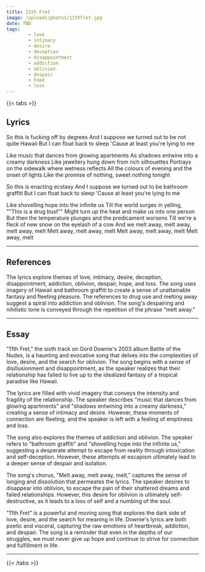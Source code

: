 ```yaml
---
title: 11th Fret
image: /uploads/photos/11thfret.jpg
date: TBD
tags: 
        - love
        - intimacy
        - desire
        - deception
        - disappointment
        - addiction
        - oblivion
        - despair
        - hope
        - loss
---
```


{{< tabs >}}

## Lyrics

So this is fucking off by degrees
And I suppose we turned out to be not quite Hawaii
But I can float back to sleep
'Cause at least you're lying to me

Like music that dances from glowing apartments
As shadows entwine into a creamy darkness
Like jewellery hung down from rich silhouettes
Portrays on the sidewalk where wetness reflects
All the colours of evening and the onset of lights
Like the promise of nothing, sweet nothing tonight

So this is enacting ecstasy
And I suppose we turned out to be bathroom graffiti
But I can float back to sleep
'Cause at least you're lying to me

Like shovelling hope into the infinite us
Till the world surges in yelling, ""This is a drug bust""
Might turn up the heat and make us into one person
But then the temperature plunges and the predicament worsens
Till we're a fleck of new snow on the eyelash of a cow
And we melt away, melt away, melt away, melt
Melt away, melt away, melt
Melt away, melt away, melt
Melt away, melt

---

## References

The lyrics explore themes of love, intimacy, desire, deception, disappointment, addiction, oblivion, despair, hope, and loss. The song uses imagery of Hawaii and bathroom graffiti to create a sense of unattainable fantasy and fleeting pleasure. The references to drug use and melting away suggest a spiral into addiction and oblivion. The song's despairing and nihilistic tone is conveyed through the repetition of the phrase "melt away." 

---

## Essay

"11th Fret," the sixth track on Gord Downie's 2003 album Battle of the Nudes, is a haunting and evocative song that delves into the complexities of love, desire, and the search for oblivion. The song begins with a sense of disillusionment and disappointment, as the speaker realizes that their relationship has failed to live up to the idealized fantasy of a tropical paradise like Hawaii.

The lyrics are filled with vivid imagery that conveys the intensity and fragility of the relationship. The speaker describes "music that dances from glowing apartments" and "shadows entwining into a creamy darkness," creating a sense of intimacy and desire. However, these moments of connection are fleeting, and the speaker is left with a feeling of emptiness and loss.

The song also explores the themes of addiction and oblivion. The speaker refers to "bathroom graffiti" and "shovelling hope into the infinite us," suggesting a desperate attempt to escape from reality through intoxication and self-deception. However, these attempts at escapism ultimately lead to a deeper sense of despair and isolation.

The song's chorus, "Melt away, melt away, melt," captures the sense of longing and dissolution that permeates the lyrics. The speaker desires to disappear into oblivion, to escape the pain of their shattered dreams and failed relationships. However, this desire for oblivion is ultimately self-destructive, as it leads to a loss of self and a numbing of the soul.

"11th Fret" is a powerful and moving song that explores the dark side of love, desire, and the search for meaning in life. Downie's lyrics are both poetic and visceral, capturing the raw emotions of heartbreak, addiction, and despair. The song is a reminder that even in the depths of our struggles, we must never give up hope and continue to strive for connection and fulfillment in life.

---

{{< /tabs >}} 